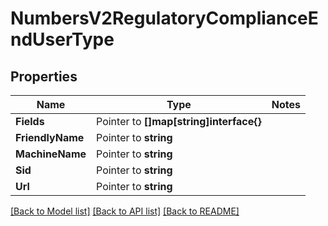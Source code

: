 # NumbersV2RegulatoryComplianceEndUserType

## Properties
Name | Type | Notes
------------ | ------------- | -------------
**Fields** | Pointer to **[]map[string]interface{}** | 
**FriendlyName** | Pointer to **string** | 
**MachineName** | Pointer to **string** | 
**Sid** | Pointer to **string** | 
**Url** | Pointer to **string** | 

[[Back to Model list]](../README.md#documentation-for-models) [[Back to API list]](../README.md#documentation-for-api-endpoints) [[Back to README]](../README.md)


